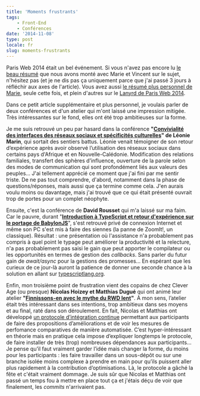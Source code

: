 ```yaml
---
title: 'Moments frustrants'
tags:
    - Front-End
    - Conférences
date: '2014-11-08'
type: post
locale: fr
slug: moments-frustrants
---
```


Paris Web 2014 était un bel événement. Si vous n'avez pas encore lu [le beau résumé](http://fr.clever-age.com/veille/blog/nous-etions-a-paris-web-2014.html) que nous avons monté avec Marie et Vincent sur le sujet, n'hésitez pas (et je ne dis pas ça uniquement parce que j'ai passé 3 jours à réfléchir aux axes de l'article). Vous avez aussi [le résumé plus personnel de Marie](http://marieguillaumet.com/paris-web-2014-mon-compte-rendu/), seule cette fois, et plein d'autres sur le [Lanyrd de Paris Web 2014](http://lanyrd.com/2014/parisweb/).

Dans ce petit article supplémentaire et plus personnel, je voulais parler de deux conférences et d'un atelier qui m'ont laissé une impression mitigée. Très intéressantes sur le fond, elles ont été trop ambitieuses sur la forme.

<!-- more -->

Je me suis retrouvé un peu par hasard dans la conférence **"[Convivialité des interfaces des réseaux sociaux et spécificités culturelles](http://www.paris-web.fr/2014/conferences/convivialite-des-interfaces-des-reseaux-sociaux-et-specificites-culturelles.php)" de Léonie Marin**, qui sortait des sentiers battus. Léonie venait témoigner de son retour d’expérience après avoir observé l’utilisation des réseaux sociaux dans certains pays d'Afrique et en Nouvelle-Calédonie. Modification des relations familiales, transfert des sphères d’influence, ouverture de la parole selon des modes de communication qui sont profondément liés aux valeurs des peuples… J'ai tellement apprécié ce moment que j'ai fini par me sentir triste. De ne pas tout comprendre, d'abord, notamment dans la phase de questions/réponses, mais aussi que ça termine comme cela. J'en aurais voulu moins ou davantage, mais j'ai trouvé que ce qui était présenté ouvrait trop de portes pour un complet néophyte.

Ensuite, c'est la conférence de **David Rousset** qui m'a laissé sur ma faim. Car le pauvre, durant "**[Introduction à TypeScript et retour d'expérience sur le portage de BabylonJS](http://www.paris-web.fr/2014/conferences/sponsor-microsoft.php)**", s'est retrouvé privé de connexion Internet et même son PC s'est mis à faire des siennes (la panne de ZoomIt!, un classique). Résultat&nbsp;: une présentation où l'assistance n'a probablement pas compris à quel point le typage peut améliorer la productivité et la relecture, n'a pas probablement pas saisi le gain que peut apporter le compilateur ou les opportunités en termes de gestion des _callbacks_. Sans parler du futur gain de _await/async_ pour la gestions des promesses… En espérant que les curieux de ce jour-là auront la patience de donner une seconde chance à la solution en allant sur [typescriptlang.org](http://www.typescriptlang.org/).

Enfin, mon troisième point de frustration vient des copains de chez Clever Age (ou presque) **Nicolas Hoizey et Matthias Dugué** qui ont animé leur atelier **"[Finnissons-en avec le mythe du RWD lent](http://www.paris-web.fr/2014/ateliers/finissons-en-ensemble-avec-le-mythe-du-responsive-web-design-lent.php)"**. À mon sens, l’atelier était très intéressant dans ses intentions, trop ambitieux dans ses moyens et au final, raté dans son déroulement. En fait, Nicolas et Matthias ont développé [un protocole d’intégration continue](https://github.com/m4dz/prwd-workshop/) permettant aux participants de faire des propositions d’améliorations et de voir les mesures de perfomance comparatives de manière automatisée. C’est hyper-intéressant en théorie mais en pratique cela impose d’expliquer longtemps le protocole, de faire installer de très (trop) nombreuses dépendances aux participants… Je pense qu’il faut vraiment garder l’idée mais changer la forme, du moins pour les participants&nbsp;: les faire travailler dans un sous-dépôt ou sur une branche isolée moins complexe à prendre en main pour qu’ils puissent aller plus rapidement à la contribution d’optimisations. Là, le protocole a gâché la fête et c'était vraiment dommage. Je suis sûr que Nicolas et Matthias ont passé un temps fou à mettre en place tout ça et j'étais déçu de voir que finalement, les _commits_ n'arrivaient pas.
